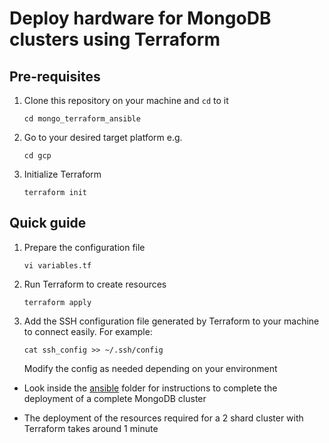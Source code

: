 # Deploy hardware for MongoDB clusters using Terraform 

## Pre-requisites

1. Clone this repository on your machine and `cd` to it

    ```
    cd mongo_terraform_ansible
    ```

2. Go to your desired target platform e.g.

    ```
    cd gcp
    ```

2. Initialize Terraform 

    ```
    terraform init
    ```

## Quick guide

1. Prepare the configuration file

    ```
    vi variables.tf
    ```

2. Run Terraform to create resources

    ```
    terraform apply
    ``` 

3. Add the SSH configuration file generated by Terraform to your machine to connect easily. For example: 

    ```
    cat ssh_config >> ~/.ssh/config
    ```

    Modify the config as needed depending on your environment

- Look inside the [ansible](ansible) folder for instructions to complete the deployment of a complete MongoDB cluster

- The deployment of the resources required for a 2 shard cluster with Terraform takes around 1 minute